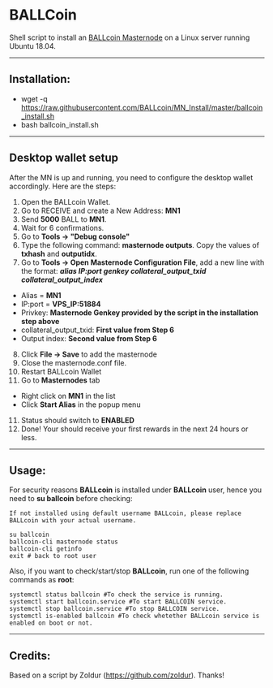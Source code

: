 # BALLCoin
Shell script to install an [BALLcoin Masternode](http://www.ball-coin.com/) on a Linux server running Ubuntu 18.04.

***
## Installation:  

* wget -q https://raw.githubusercontent.com/BALLcoin/MN_Install/master/ballcoin_install.sh
* bash ballcoin_install.sh

***

## Desktop wallet setup  

After the MN is up and running, you need to configure the desktop wallet accordingly. Here are the steps:  
1. Open the BALLcoin Wallet.  
2. Go to RECEIVE and create a New Address: **MN1**  
3. Send **5000** BALL to **MN1**.  
4. Wait for 6 confirmations.
5. Go to **Tools -> "Debug console"**  
6. Type the following command: **masternode outputs**. Copy the values of **txhash** and **outputidx**.  
7. Go to **Tools -> Open Masternode Configuration File**, add a new line with the format: ***alias IP:port genkey collateral_output_txid collateral_output_index***
* Alias = **MN1**  
* IP:port = **VPS_IP:51884**  
* Privkey: **Masternode Genkey provided by the script in the installation step above**  
* collateral_output_txid: **First value from Step 6**  
* Output index:  **Second value from Step 6**  
8. Click **File -> Save** to add the masternode
9. Close the masternode.conf file.
9. Restart BALLcoin Wallet
10. Go to **Masternodes** tab
* Right click on **MN1** in the list
* Click **Start Alias** in the popup menu
11. Status should switch to **ENABLED**
12. Done! Your should receive your first rewards in the next 24 hours or less.

***

## Usage:  

For security reasons **BALLcoin** is installed under **BALLcoin** user, hence you need to **su ballcoin** before checking:    

```
If not installed using default username BALLcoin, please replace BALLcoin with your actual username.   

su ballcoin  
ballcoin-cli masternode status  
ballcoin-cli getinfo  
exit # back to root user  
```  

Also, if you want to check/start/stop **BALLcoin**, run one of the following commands as **root**:

```
systemctl status ballcoin #To check the service is running.  
systemctl start ballcoin.service #To start BALLCOIN service.  
systemctl stop ballcoin.service #To stop BALLCOIN service.  
systemctl is-enabled ballcoin #To check whetether BALLcoin service is enabled on boot or not.  
```  

***

## Credits:

Based on a script by Zoldur (https://github.com/zoldur). Thanks!

